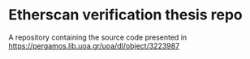 # Etherscan verification thesis repo
A repository containing the source code presented in https://pergamos.lib.uoa.gr/uoa/dl/object/3223987
